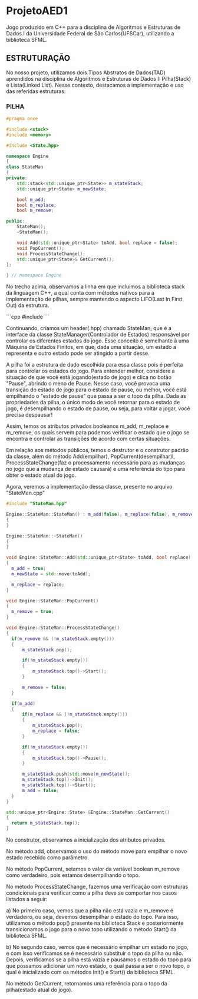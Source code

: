 # ProjetoAED1
Jogo produzido em C++ para a disciplina de Algoritmos e Estruturas de Dados I da Universidade Federal de São Carlos(UFSCar), utilizando a biblioteca SFML.


## ESTRUTURAÇÃO
<p>No nosso projeto, utilizamos dois Tipos Abstratos de Dados(TAD) aprendidos na disciplina de Algoritmos e Estruturas de Dados I: Pilha(Stack) e Lista(Linked List).
Nesse contexto, destacamos a implementação e uso das referidas estruturas:
</p>

### PILHA

```cpp
#pragma once

#include <stack>
#include <memory>

#include <State.hpp>

namespace Engine
{
class StateMan
{
private:
    std::stack<std::unique_ptr<State>> m_stateStack;
    std::unique_ptr<State> m_newState;

    bool m_add;
    bool m_replace;
    bool m_remove;

public:
    StateMan();
    ~StateMan();

    void Add(std::unique_ptr<State> toAdd, bool replace = false);
    void PopCurrent();
    void ProcessStateChange();
    std::unique_ptr<State>& GetCurrent();
};

} // namespace Engine
```

  <p>No trecho acima, observamos a linha em que incluímos a biblioteca stack da linguagem C++, a qual conta com métodos nativos para a implementação de pilhas, sempre  mantendo o aspecto LIFO(Last In First Out) da estrutura.
</p>
```cpp
#include <stack>
```
<p>Continuando, criamos um header(.hpp) chamado StateMan, que é a interface da classe StateManager(Controlador de Estados) responsável por controlar os diferentes estados do jogo. Esse conceito é semelhante à uma Máquina de Estados Finitos, em que, dada uma situação, um estado a representa e outro estado pode ser atingido a partir desse. 
</p>
<p>A pilha foi a estrutura de dado escolhida para essa classe pois é perfeita para controlar os estados do jogo. Para entender melhor, considere a situação de que você está jogando(estado de jogo) e clica no botão "Pause", abrindo o meno de Pause. Nesse caso, você provoca uma transição do estado de jogo para o estado de pause, ou melhor, você está empilhando o "estado de pause" que passa a ser o topo da pilha. Dada as propriedades da pilha, o único modo de você retornar para o estado de jogo, é desempilhando o estado de pause, ou seja, para voltar a jogar, você precisa despausar!
</p>
<p>Assim, temos os atributos privados booleanos m_add, m_replace e m_remove, os quais servem para podemos verificar o estado que o jogo se encontra e controlar as transições de acordo com certas situações.
</p>
<p>Em relação aos métodos públicos, temos o destrutor e o construtor padrão da classe, além do método Add(empilhar), PopCurrent(desempilhar)l, ProcessStateChange(faz o processamento necessário para as mudanças no jogo que a mudança de estado causará) e uma referência do tipo <State> para obter o estado atual do jogo.
</p>
    
 Agora, veremos a implementação dessa classe, presente no arquivo "StateMan.cpp"
  
  ```cpp
#include "StateMan.hpp"

Engine::StateMan::StateMan() : m_add(false), m_replace(false), m_remove(false)
{
}

Engine::StateMan::~StateMan()
{
}

void Engine::StateMan::Add(std::unique_ptr<State> toAdd, bool replace)
{
    m_add = true;
    m_newState = std::move(toAdd);

    m_replace = replace;
}

void Engine::StateMan::PopCurrent()
{
    m_remove = true;
}

void Engine::StateMan::ProcessStateChange()
{
    if(m_remove && (!m_stateStack.empty()))
    {
        m_stateStack.pop();

        if(!m_stateStack.empty())
        {
            m_stateStack.top()->Start();
        }

        m_remove = false;
    }

    if(m_add)
    {
        if(m_replace && (!m_stateStack.empty()))
        {
            m_stateStack.pop();
            m_replace = false;
        }

        if(!m_stateStack.empty())
        {
            m_stateStack.top()->Pause();
        }

        m_stateStack.push(std::move(m_newState));
        m_stateStack.top()->Init();
        m_stateStack.top()->Start();
        m_add = false;
    }
}

std::unique_ptr<Engine::State> &Engine::StateMan::GetCurrent()
{
    return m_stateStack.top();
}
  ```
  <p> No construtor, observamos a inicialização dos atributos privados. </p>
  <p> No método add, observamos o uso do método move para empilhar o novo estado recebido como parâmetro. </p>
  <p> No método PopCurrent, setamos o valor da variável boolean m_remove como verdadeiro, pois estamos desempilhando o topo. </p>
  <p> No método ProcessStateChange, fazemos uma verificação com estruturas condicionais para verificar como a pilha deve se comportar nos casos listados a seguir:  </p>
    <p> a) No primeiro caso, vemos que a pilha não está vazia e m_remove é verdadeiro, ou seja, devemos desempilhar o estado do topo. Para isso, utilizamos o método pop() presente na biblioteca Stack e posteriormente transicionamos o jogo para o novo topo utilizando o método Start() da biblioteca SFML. </p>
    <p> b) No segundo caso, vemos que é necessário empilhar um estado no jogo, e com isso verificamos se é necessário substituir o topo da pilha ou não. Depois, verificamos se a pilha está vazia e pausamos o estado do topo para que possamos adicionar um novo estado, o qual passa a ser o novo topo, o qual é inicializado com os métodos Init() e Start() da biblioteca SFML. </p>
 <p> No método GetCurrent, retornamos uma referência para o topo da pilha(estado atual do jogo).</p>

